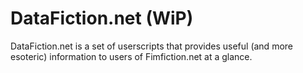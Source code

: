 # DataFiction.net (WiP)
DataFiction.net is a set of userscripts that provides useful (and more esoteric) information to users of Fimfiction.net at a glance.
